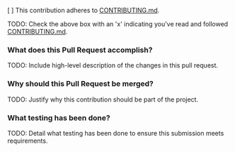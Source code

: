 [ ] This contribution adheres to [CONTRIBUTING.md](https://github.com/ni/niveristand-scan-engine-module-libraries/blob/master/CONTRIBUTING.md).

TODO: Check the above box with an 'x' indicating you've read and followed [CONTRIBUTING.md](https://github.com/ni/niveristand-scan-engine-module-libraries/blob/master/CONTRIBUTING.md).

### What does this Pull Request accomplish?

TODO: Include high-level description of the changes in this pull request.

### Why should this Pull Request be merged?

TODO: Justify why this contribution should be part of the project.

### What testing has been done?

TODO: Detail what testing has been done to ensure this submission meets requirements.
